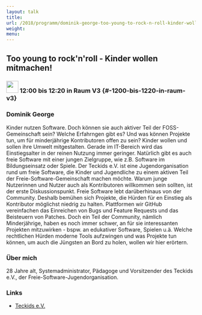 ```yaml
---
layout: talk
title:
url: /2018/programm/dominik-george-too-young-to-rock-n-roll-kinder-wollen-mitmachen/
weight:
menu:
---
```

## Too young to rock'n'roll - Kinder wollen mitmachen!

### <img height = "32" src="../../../images/talk.svg"> 12:00 bis 12:20 in Raum V3 {#-1200-bis-1220-in-raum-v3}

### Dominik George

Kinder nutzen Software. Doch können sie auch aktiver Teil der FOSS-Gemeinschaft sein? Welche Erfahrngen gibt es? Und was können Projekte tun, um für minderjährige Kontributoren offen zu sein?  Kinder wollen und sollen ihre Umwelt mitgestalten. Gerade im IT-Bereich wird das Einstiegsalter in der reinen Nutzung immer geringer. Natürlich gibt es auch freie Software mit einer jungen Zielgruppe, wie z.B. Software im Bildungseinsatz oder Spiele. Der Teckids e.V. ist eine Jugendorganisation rund um freie Software, die Kinder und Jugendliche zu einem aktiven Teil der Freie-Software-Gemeinschaft machen möchte. Warum junge Nutzerinnen und Nutzer auch als Kontributoren willkommen sein sollten, ist der erste Diskussionspunkt. Freie Software lebt darüberhinaus von der Community. Deshalb bemühen sich Projekte, die Hürden für en Einstieg als Kontributor möglichst niedrig zu halten. Plattformen wir GitHub vereinfachen das Einreichen von Bugs und Feature Requests und das Beisteuern von Patches. Doch ein Teil der Community, nämlich Minderjährige, haben es noch immer schwer, an für sie interessanten Projekten mitzuwirken - bspw. an edukativer Software, Spielen u.ä. Welche rechtlichen Hürden moderne Tools aufzwingen und was Projekte tun können, um auch die Jüngsten an Bord zu holen, wollen wir hier erörtern.

### Über mich

28 Jahre alt, Systemadministrator, Pädagoge und Vorsitzender des Teckids e.V., der Freie-Software-Jugendorganisation.

### Links

- <a href="https://www.teckids.org" target="_blank">Teckids e.V.</a>